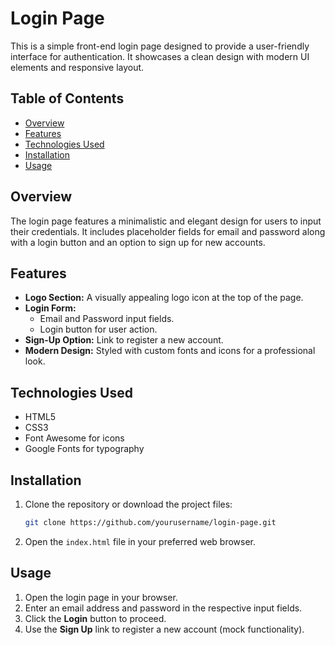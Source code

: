 # Login Page

This is a simple front-end login page designed to provide a user-friendly interface for authentication. It showcases a clean design with modern UI elements and responsive layout.

## Table of Contents

- [Overview](#overview)
- [Features](#features)
- [Technologies Used](#technologies-used)
- [Installation](#installation)
- [Usage](#usage)

## Overview

The login page features a minimalistic and elegant design for users to input their credentials. It includes placeholder fields for email and password along with a login button and an option to sign up for new accounts.

## Features

- **Logo Section:** A visually appealing logo icon at the top of the page.
- **Login Form:**
  - Email and Password input fields.
  - Login button for user action.
- **Sign-Up Option:** Link to register a new account.
- **Modern Design:** Styled with custom fonts and icons for a professional look.

## Technologies Used

- HTML5
- CSS3
- Font Awesome for icons
- Google Fonts for typography

## Installation

1. Clone the repository or download the project files:
   ```bash
   git clone https://github.com/yourusername/login-page.git
   ```
2. Open the `index.html` file in your preferred web browser.

## Usage

1. Open the login page in your browser.
2. Enter an email address and password in the respective input fields.
3. Click the **Login** button to proceed.
4. Use the **Sign Up** link to register a new account (mock functionality).
